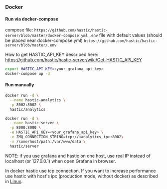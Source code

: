 ### Docker

#### Run via docker-compose

compose file:
`https://github.com/hastic/hastic-server/blob/master/docker-compose.yml`
`.env` file with default values (should be placed near docker-compose.yml)
`https://github.com/hastic/hastic-server/blob/master/.env`

How to get HASTIC_API_KEY described here: https://github.com/hastic/hastic-server/wiki/Get-HASTIC_API_KEY

```bash
export HASTIC_API_KEY=<your_grafana_api_key>
docker-compose up -d
```

#### Run manually
```bash
docker run -d \
  --name hastic-analytics \
  -p 8002:8002 \
  hastic/analytics

docker run -d \
  --name hastic-server \
  -p 8000:8000 \
  -e HASTIC_API_KEY=<your_grafana_api_key> \
  -e ZMQ_CONNECTION_STRING=tcp://<analytics_ip>:8002\
  -v /some/host/path:/var/www/data \
  hastic/server
```

NOTE: if you use grafana and hastic on one host, use real IP instead of localhost (or 127.0.0.1) when open Grafana in browser.

In docker hastic use tcp connection. If you want to increase performance use hastic with host's ipc (production mode, without docker) as described in [Linux](https://github.com/hastic/hastic-server/wiki/Installation-from-source).